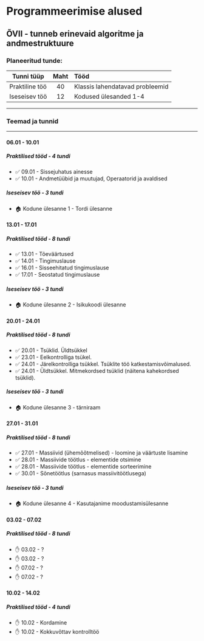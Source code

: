 # Programmeerimise alused
## ÕVII - tunneb erinevaid algoritme ja andmestruktuure
### Planeeritud tunde:
| Tunni tüüp | Maht | Tööd |
| ------------- |:------------------:| :----|
| Praktiline töö|  40  | Klassis lahendatavad probleemid |
| Iseseisev töö | 12 | Kodused ülesanded 1-4 |
***

### Teemad ja tunnid
***
#### 06.01 - 10.01
##### Praktilised tööd - 4 tundi
  * :white_check_mark: 09.01 - Sissejuhatus ainesse 
  * :white_check_mark: 10.01 -  Andmetüübid ja muutujad, Operaatorid ja avaldised
##### Iseseisev töö - 3 tundi
  * :house: Kodune ülesanne 1 - Tordi ülesanne
#### 13.01 - 17.01
##### Praktilised tööd - 8 tundi
  * :white_check_mark: 13.01 - Tõeväärtused
  * :white_check_mark: 14.01 - Tingimuslause
  * :white_check_mark: 16.01 - Sisseehitatud tingimuslause
  * :white_check_mark: 17.01 - Seostatud tingimuslause
##### Iseseisev töö - 3 tundi
  * :house: Kodune ülesanne 2 - Isikukoodi ülesanne
#### 20.01 - 24.01
##### Praktilised tööd - 8 tundi
  * :white_check_mark: 20.01 -  Tsüklid. Üldtsükkel
  * :white_check_mark: 23.01 -  Eelkontrolliga tsükel.
  * :white_check_mark: 24.01 -  Järelkontrolliga tsükkel. Tsüklite töö katkestamisvõimalused.
  * :white_check_mark: 24.01 -  Üldtsükkel. Mitmekordsed tsüklid (näitena kahekordsed tsüklid). 
##### Iseseisev töö - 3 tundi
  * :house: Kodune ülesanne 3 - tärniraam
#### 27.01 - 31.01
##### Praktilised tööd - 8 tundi
  * :white_check_mark: 27.01 - Massiivid (ühemõõtmelised) - loomine ja väärtuste lisamine
  * :white_check_mark: 28.01 - Massiivide töötlus - elementide otsimine
  * :white_check_mark: 28.01 - Massiivide töötlus - elementide sorteerimine
  * :white_check_mark: 30.01 - Sõnetöötlus (sarnasus massiivitöötlusega) 
##### Iseseisev töö - 3 tundi
  * :house: Kodune ülesanne 4 - Kasutajanime moodustamisülesanne
#### 03.02 - 07.02
##### Praktilised tööd - 8 tundi
  * :raised_hand: 03.02 - ? 
  * :raised_hand: 03.02 - ?   
  * :raised_hand: 07.02 - ?
  * :raised_hand: 07.02 - ?
#### 10.02 - 14.02
##### Praktilised tööd - 4 tundi
  * :raised_hand: 10.02 - Kordamine
  * :raised_hand: 10.02 - Kokkuvõttav kontrolltöö

